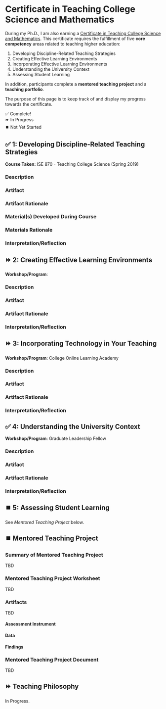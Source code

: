 # Certificate in Teaching College Science and Mathematics

During my Ph.D., I am also earning a [Certificate in Teaching College Science and Mathematics](https://natsci.msu.edu/students/future-students/graduate/certification-in-teaching/). This certificate requires the fulfillment of five **core competency** areas related to teaching higher education:

1. Developing Discipline-Related Teaching Strategies
2. Creating Effective Learning Environments
3. Incorporating Effective Learning Environments
4. Understanding the University Context
5. Assessing Student Learning

In addition, participants complete a **mentored teaching project** and a **teaching portfolio**.

The purpose of this page is to keep track of and display my progress towards the certificate. 

✅ Complete!  
⏩ In Progress  
⏹️ Not Yet Started  


## ✅ 1: Developing Discipline-Related Teaching Strategies

**Course Taken:** ISE 870 - Teaching College Science (Spring 2019)

### Description 

### Artifact

### Artifact Rationale

### Material(s) Developed During Course

### Materials Rationale

### Interpretation/Reflection

## ⏩ 2: Creating Effective Learning Environments

**Workshop/Program**:

### Description 

### Artifact

### Artifact Rationale

### Interpretation/Reflection

## ⏩ 3: Incorporating Technology in Your Teaching

**Workshop/Program**: College Online Learning Academy

### Description 

### Artifact

### Artifact Rationale

### Interpretation/Reflection

## ✅ 4: Understanding the University Context

**Workshop/Program**: Graduate Leadership Fellow

### Description 

### Artifact

### Artifact Rationale

### Interpretation/Reflection

## ⏹️ 5: Assessing Student Learning

See _Mentored Teaching Project_ below.

## ⏹️ Mentored Teaching Project

### Summary of Mentored Teaching Project

TBD

### Mentored Teaching Project Worksheet

TBD

### Artifacts

TBD

#### Assessment Instrument

#### Data

#### Findings

### Mentored Teaching Project Document

TBD

## ⏩ Teaching Philosophy

In Progress.
